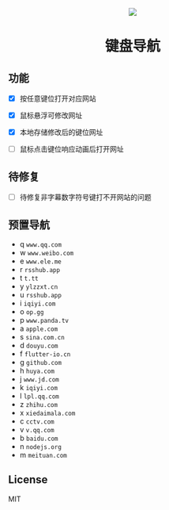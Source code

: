 <p align="center">
  <img src="https://ws3.sinaimg.cn/large/006tNbRwly1fxaty99j4jj31470krmxh.jpg">
</p>
<h1 align="center">键盘导航</h1>

## 功能

* [x] 按任意键位打开对应网站
* [x] 鼠标悬浮可修改网址
* [x] 本地存储修改后的键位网址
* [ ] 鼠标点击键位响应动画后打开网址


## 待修复
* [ ] 待修复非字幕数字符号键打不开网站的问题

## 预置导航
* q `www.qq.com`
* w `www.weibo.com`
* e `www.ele.me`
* r `rsshub.app`
* t `t.tt`
* y `ylzzxt.cn`
* u `rsshub.app`
* i `iqiyi.com`
* o `op.gg`
* p `www.panda.tv`
* a `apple.com`
* s `sina.com.cn`
* d `douyu.com`
* f `flutter-io.cn`
* g `github.com`
* h `huya.com`
* j `www.jd.com`
* k `iqiyi.com`
* l `lpl.qq.com`
* z `zhihu.com`
* x `xiedaimala.com`
* c `cctv.com`
* v `v.qq.com`
* b `baidu.com`
* n `nodejs.org`
* m `meituan.com`

## License

MIT